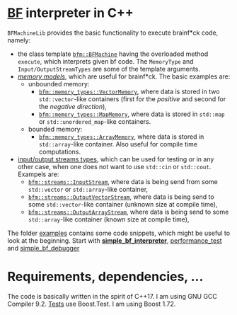 # [BF](https://esolangs.org/wiki/Brainfuck) interpreter in C++

`BFMachineLib` provides the basic functionality to execute brainf*ck code, namely:
* the class template [`bfm::BFMachine`](BFMachineLib/BFMachine/BFMachine.hpp) having the overloaded method `execute`, which interprets given bf code. The `MemoryType` and `Input/OutputStreamTypes` are some of the template arguments.
* [_memory models_](BFMachineLib/MemoryTypes), which are useful for brainf*ck. The basic examples are:
    * unbounded memory: 
        * [`bfm::memory_types::VectorMemory`](BFMachineLib/MemoryTypes/VectorMemory.hpp), where data is stored in two `std::vector`-like containers (first for the _positive_ and second for the _negative direction_),
        * [`bfm::memory_types::MapMemory`](BFMachineLib/MemoryTypes/MapMemory.hpp), where data is stored in `std::map` or `std::unordered_map`-like containers.
    * bounded memory:
        * [`bfm::memory_types::ArrayMemory`](BFMachineLib/MemoryTypes/ArrayMemory.hpp), where data is stored in `std::array`-like container. Also useful for compile time computations.
* [input/output streams types](BFMachineLib/Streams), which can be used for testing or in any other case, when one does not want to use `std::cin` or `std::cout`. Exampels are:
    * [`bfm::streams::InputStream`](BFMachineLib/Streams/InputStream.hpp), where data is being send from some `std::vector` or `std::array`-like container,
    * [`bfm::streams::OutputVectorStream`](BFMachineLib/Streams/OutputVectorStream.hpp), where data is being send to some `std::vector`-like container (unknown size at compile time),
    * [`bfm::streams::OutputArrayStream`](BFMachineLib/Streams/OutputArrayStream.hpp), where data is being send to some `std::array`-like container (known size at compile time),

The folder [examples](examples) contains some code snippets, which might be useful to look at the beginning. Start with [**simple_bf_interpreter**](examples/simple_bf_interpreter/simple_bf_interpreter.cpp), [performance_test](examples/memory_types_performance_comparison/memory_types_performance_comparison.cpp) and [simple_bf_debugger](examples/simple_bf_debugger/simple_bf_debugger.cpp)

# Requirements, dependencies, ...

The code is basically written in the spirit of C++17. I am using GNU GCC Compiler 9.2.
[Tests](tests) use Boost.Test. I am using Boost 1.72.
